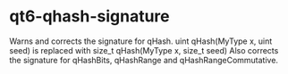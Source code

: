 # qt6-qhash-signature

Warns and corrects the signature for qHash.
uint qHash(MyType x, uint seed) is replaced with size_t qHash(MyType x, size_t seed)
Also corrects the signature for qHashBits, qHashRange and qHashRangeCommutative.
